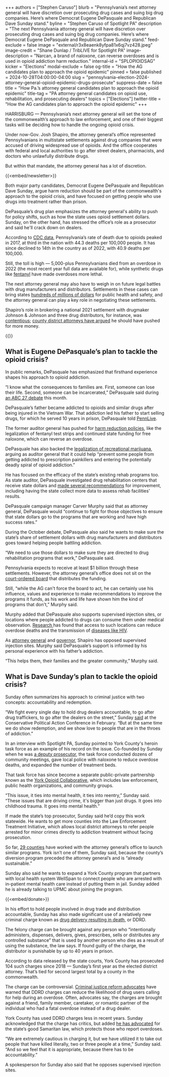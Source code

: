 +++
authors = ["Stephen Caruso"]
blurb = "Pennsylvania’s next attorney general will have discretion over prosecuting drug cases and suing big drug companies. Here’s where Democrat Eugene DePasquale and Republican Dave Sunday stand."
byline = "Stephen Caruso of Spotlight PA"
description = "The next Pennsylvania attorney general will have discretion over prosecuting drug cases and suing big drug companies. Here’s where Democrat Eugene DePasquale and Republican Dave Sunday stand."
feed-exclude = false
image = "external/r3x8eaenk8yfpa81x6qj7vz428.jpeg"
image-credit = "Shane Dunlap / TribLIVE for Spotlight PA"
image-description = "Narcan, a brand of naloxone, can reverse overdoses and is used in opioid addiction harm reduction."
internal-id = "SPLOPIOIDSAG"
kicker = "Elections"
modal-exclude = false
og-title = "How the AG candidates plan to approach the opioid epidemic"
pinned = false
published = 2024-10-28T04:00:00-04:00
slug = "pennsylvania-election-2024-attorney-general-opioid-epidemic-drugs-prosecute"
suppress-date = false
title = "How Pa.’s attorney general candidates plan to approach the opioid epidemic"
title-tag = "PA attorney general candidates on opioid use, rehabilitation, and prosecuting dealers"
topics = ["Elections"]
twitter-title = "How the AG candidates plan to approach the opioid epidemic"
+++

HARRISBURG — Pennsylvania’s next attorney general will set the tone of the commonwealth’s approach to law enforcement, and one of their biggest tasks will be deciding how to handle the ongoing opioid crisis.

Under now-Gov. Josh Shapiro, the attorney general’s office represented Pennsylvanians in multistate settlements against drug companies that were accused of driving widespread use of opioids. And the office cooperates with federal and local authorities to go after street dealers, pharmacists, and doctors who unlawfully distribute drugs.

But within that mandate, the attorney general has a lot of discretion.

{{<embed/newsletter>}}

Both major party candidates, Democrat Eugene DePasquale and Republican Dave Sunday, argue harm reduction should be part of the commonwealth&#39;s approach to the opioid crisis, and have focused on getting people who use drugs into treatment rather than prison.

DePasquale’s drug plan emphasizes the attorney general&#39;s ability to push for policy shifts, such as how the state uses opioid settlement dollars. Sunday, on the other hand, has stressed the office’s role as a prosecutor and said he&#39;ll crack down on dealers.

According to <a href="https://www.cdc.gov/nchs/pressroom/sosmap/drug_poisoning_mortality/drug_poisoning.htm">CDC data</a>, Pennsylvania’s rate of death due to opioids peaked in 2017, at third in the nation with 44.3 deaths per 100,000 people. It has since declined to 14th in the country as of 2022, with 40.9 deaths per 100,000.

Still, the toll is high — 5,000-plus Pennsylvanians died from an overdose in 2022 (the most recent year full data are available for), while synthetic drugs like <a href="https://nida.nih.gov/research-topics/fentanyl">fentanyl</a> have made overdoses more lethal.

The next attorney general may also have to weigh in on future legal battles with drug manufacturers and distributors. Settlements in these cases can bring states <a href="https://kffhealthnews.org/opioid-settlements/">hundreds of millions of dollars</a> for public health and safety, and the attorney general can play a key role in negotiating these settlements.

Shapiro’s role in brokering a national 2021 settlement with drugmaker Johnson &amp; Johnson and three drug distributors, for instance, was <a href="https://www.inquirer.com/health/opioid-addiction/opioid-settlement-attorney-general-philadelphia-pennsylvania-20240126.html">contentious</a>; <a href="https://www.inquirer.com/business/krasner-zappala-district-attorneys-sue-pennsylvania-attorney-general-opioid-settlement-20210802.html">county district attorneys have argued</a> he should have pushed for more money.

{{<dewey-assistant>}}

## What is Eugene DePasquale’s plan to tackle the opioid crisis?

In public remarks, DePasquale has emphasized that firsthand experience shapes his approach to opioid addiction.

“I know what the consequences to families are. First, someone can lose their life. Second, someone can be incarcerated,” DePasquale said during <a href="https://www.abc27.com/video/pennsylvania-attorney-general-debate/10133805/">an ABC 27 debate</a> this month.

DePasquale’s father became addicted to opioids and similar drugs after being injured in the Vietnam War. That addiction led his father to start selling drugs, for which he served 10 years in prison, DePasquale told <a href="https://www.pennlive.com/news/2023/06/eugene-depasquale-says-background-is-perfect-fit-for-attorney-general-as-he-announces-bid.html">PennLive</a>.

The former auditor general has pushed for <a href="https://penncapital-star.com/government-politics/depasquale-to-legislature-legalize-fentanyl-test-strips/">harm reduction policies</a>, like the legalization of fentanyl test strips and continued state funding for free naloxone, which can reverse an overdose.

DePasquale has also backed the <a href="https://www.paauditor.gov/wp-content/uploads/audits-archive/Media/Default/Print/RLS_DePasquale_Marijuana_Rally_012318_FINAL.pdf">legalization of recreational marijuana</a>, arguing as auditor general that it could help “prevent some people from getting addicted to prescription painkillers and entering the potentially deadly spiral of opioid addiction.”

He has focused on the efficacy of the state’s existing rehab programs too. As state auditor, DePasquale investigated drug rehabilitation centers that receive state dollars and <a href="https://www.pennlive.com/news/2017/07/pa_spends_on_drug_addiction_tr.html">made several recommendations</a> for improvement, including having the state collect more data to assess rehab facilities’ results.

DePasquale campaign manager Carver Murphy said that as attorney general, DePasquale would “continue to fight for those objectives to ensure that state dollars go to the programs that are working and have high success rates.”

During the October debate, DePasquale also said he wants to make sure the state’s share of settlement dollars with drug manufacturers and distributors goes toward helping people battling addiction.

“We need to use those dollars to make sure they are directed to drug rehabilitation programs that work,” DePasquale said.

Pennsylvania expects to receive at least $1 billion through these settlements. However, the attorney general’s office does not sit on the <a href="https://www.paopioidtrust.org/about-us">court-ordered board</a> that distributes the funding.

Still, “while the AG can&#39;t force the board to act, he can certainly use his influence, values and experience to make recommendations to improve the programs it funds, as his work and life have shown him the kind of programs that don&#39;t,” Murphy said.

Murphy added that DePasquale also supports supervised injection sites, or locations where people addicted to drugs can consume them under medical observation. <a href="https://pmc.ncbi.nlm.nih.gov/articles/PMC5685449/">Research</a><u> </u>has found that access to such locations can reduce overdose deaths and the transmission of <a href="https://pmc.ncbi.nlm.nih.gov/articles/PMC7596878/#:~:text=The%20quality%20of%20evidence%20is,SSPs%20can%20decrease%20HCV%20risk.">diseases like HIV</a>.

As <a href="https://www.cbsnews.com/philadelphia/news/pa-ag-pushes-back-on-phillys-safe-injection-sites/">attorney general</a> and <a href="https://penncapital-star.com/government-politics/shapiro-administration-moves-to-schedule-sedative-for-animals-found-in-illicit-drugs/">governor</a>, Shapiro has opposed supervised injection sites. Murphy said DePasquale’s support is informed by his personal experience with his father’s addiction.

“This helps them, their families and the greater community,” Murphy said.

## What is Dave Sunday’s plan to tackle the opioid crisis?

Sunday often summarizes his approach to criminal justice with two concepts: accountability and redemption.

“We fight every single day to hold drug dealers accountable, to go after drug traffickers, to go after the dealers on the street,” Sunday <a href="https://www.youtube.com/watch?v=T469uedGn2k">said</a> at the Conservative Political Action Conference in February. “But at the same time we do show redemption, and we show love to people that are in the throes of addiction.”

In an interview with Spotlight PA, Sunday pointed to York County&#39;s heroin task force as an example of his record on the issue. Co-founded by Sunday when he was <a href="https://www.yorkdispatch.com/story/news/2017/02/03/york-prosecutor-district-attorney-campaign-election-sunday/97035518/">a deputy prosecutor</a>, the task force conducted dozens of community meetings, gave local police with naloxone to reduce overdose deaths, and expanded the number of treatment beds.

That task force has since become a separate public-private partnership known as the <a href="https://yorkopioidcollaborative.org/">York Opioid Collaborative</a>, which includes law enforcement, public health organizations, and community groups.

“This issue, it ties into mental health, it ties into reentry,” Sunday said. “These issues that are driving crime, it&#39;s bigger than just drugs. It goes into childhood trauma. It goes into mental health.”

If made the state’s top prosecutor, Sunday said he’d copy this work statewide. He wants to get more counties into the Law Enforcement Treatment Initiative, which allows local district attorneys to refer people arrested for minor crimes directly to addiction treatment without facing prosecution.

So far, <a href="https://www.attorneygeneral.gov/leti/">29 counties</a> have worked with the attorney general’s office to launch similar programs. York isn’t one of them, Sunday said, because the county’s diversion program preceded the attorney general’s and is “already sustainable.”

Sunday also said he wants to expand a York County program that partners with local health system WellSpan to connect people who are arrested with in-patient mental health care instead of putting them in jail. Sunday added he is already talking to UPMC about joining the program.

{{<embed/donate>}}

In his effort to hold people involved in drug trade and distribution accountable, Sunday has also made significant use of a relatively new criminal charge known as <a href="https://www.legis.state.pa.us/cfdocs/legis/LI/consCheck.cfm?txtType=HTM&amp;ttl=18&amp;div=0&amp;chpt=25&amp;sctn=6&amp;subsctn=0">drug delivery resulting in death</a>, or DDRD.

The felony charge can be brought against any person who “intentionally administers, dispenses, delivers, gives, prescribes, sells or distributes any controlled substance” that is used by another person who dies as a result of using the substance, the law says. If found guilty of the charge, the distributor is punishable by up to 40 years in prison.

According to data released by the state courts, York County has prosecuted 104 such charges since 2018 — Sunday’s first year as the elected district attorney. That’s tied for second largest total by a county in the commonwealth.

The charge can be controversial. <a href="https://drugpolicy.org/wp-content/uploads/2023/05/Overdose_Death_Is_Not_Murder_Report.pdf">Criminal justice reform advocates</a> have warned that DDRD charges can reduce the likelihood of drug users calling for help during an overdose. Often, advocates say, the charges are brought against a friend, family member, caretaker, or romantic partner of the individual who had a fatal overdose instead of a drug dealer.

York County has used DDRD charges less in recent years. Sunday acknowledged that the charge has critics, but added <a href="https://www.ydr.com/story/news/2015/11/01/good-samaritan-heroin-rally-york/74801054/">he has advocated</a> for the state’s good Samaritan law, which protects those who report overdoses.

“We are extremely cautious in charging it, but we have utilized it to take out people that have killed literally, two or three people at a time,” Sunday said. “And so we feel that it is appropriate, because there has to be accountability.”

A spokesperson for Sunday also said that he opposes supervised injection sites.

